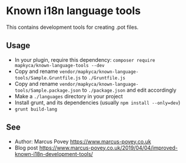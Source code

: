 # Known i18n language tools

This contains development tools for creating .pot files.

## Usage

* In your plugin, require this dependency: ``` composer require mapkyca/known-language-tools --dev ```
* Copy and rename ```vendor/mapkyca/known-language-tools/Sample.Gruntfile.js``` to ``` ./Gruntfile.js ```
* Copy and rename ```vendor/mapkyca/known-language-tools/Sample.package.json``` to ``` ./package.json ``` and edit accordingly
* Make a ``` ./languages ``` directory in your project
* Install grunt, and its dependencies (usually ``` npm install --only=dev ```)
* ``` grunt build-lang ```

## See

* Author: Marcus Povey <https://www.marcus-povey.co.uk>
* Blog post <https://www.marcus-povey.co.uk/2019/04/04/improved-known-i18n-development-tools/>
